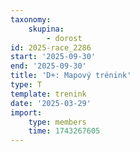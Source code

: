 ```yaml
---
taxonomy:
    skupina:
        - dorost
id: 2025-race_2286
start: '2025-09-30'
end: '2025-09-30'
title: 'D+: Mapový trénink'
type: T
template: trenink
date: '2025-03-29'
import:
    type: members
    time: 1743267605
---
```


